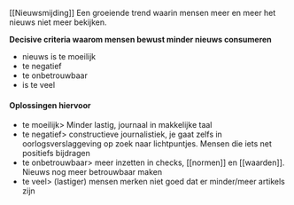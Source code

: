 
[[Nieuwsmijding]]
Een groeiende trend waarin mensen meer en meer het nieuws niet meer bekijken. 

**Decisive criteria waarom mensen bewust minder nieuws consumeren**
- nieuws is te moeilijk
- te negatief
- te onbetrouwbaar
- is te veel

#### Oplossingen hiervoor
- te moeilijk> Minder lastig, journaal in makkelijke taal
- te negatief> constructieve journalistiek, je gaat zelfs in oorlogsverslaggeving op zoek naar lichtpuntjes. Mensen die iets net positiefs bijdragen
- te onbetrouwbaar> meer inzetten in checks, [[normen]] en [[waarden]]. Nieuws nog meer betrouwbaar maken
- te veel> (lastiger) mensen merken niet goed dat er minder/meer artikels zijn